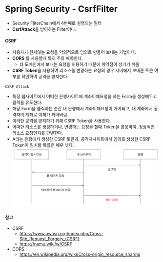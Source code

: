 # Spring Security - CsrfFilter
- Security FilterChain에서 4번째로 실행되는 필터
- **CsrfAttack**을 방어하는 Filter이다.

#### CSRF
- 사용자가 원치않는 요청을 악의적으로 임의로 만들어 보내는 기법이다.
- **CORS** 를 사용할때 특히 주의 해야한다.
    - 타 도메인에서 보내는 요청을 허용하기 때문에 취약점이 생기기 쉬움
- **CSRF Token**을 사용하여 리소스를 변경하는 요청의 경우 서버에서 보내준 토큰 여부를 확인하여 공격을 방지한다.

`CSRF Attack`
- 특정 웹사이트에서 어떠한 은행사이트에 계좌이체요청을 하는 Form을 생성해두고 클릭을 유도한다.
- 해당 Form을 클릭하는 순간 내 은행에서 계좌이체요청이 가게되고, 내 계좌에서 공격자의 계좌로 이체가 되어버림.
- 이러한 공격을 방지하기 위해 CSRF Token을 사용한다.
- 어떠한 리소스를 생성하거나, 변경하는 요청을 할때 Token을 활용하여, 정상적인 리소스 요청인지를 판별한다.
- A라는 은행에서 생성한 CSRF 토큰과, 공격자사이트에서 임의로 생성한 CSRF Token이 일치할 확률은 매우 낮다.
![CSRF_Attack](./images/CSRF_Attack.png)


#### 참고
- CSRF
    - https://www.owasp.org/index.php/Cross-Site_Request_Forgery_(CSRF)
    - https://namu.wiki/w/CSRF
- CORS
    - https://en.wikipedia.org/wiki/Cross-origin_resource_sharing
